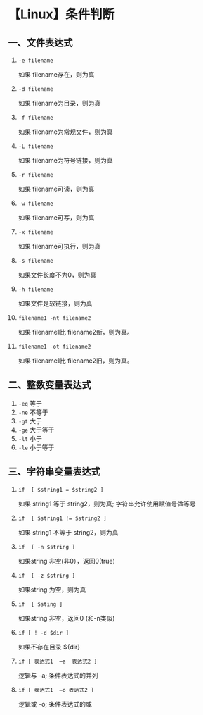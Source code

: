 # 【Linux】条件判断

## 一、文件表达式

1. `-e filename` 

   如果 filename存在，则为真

2. `-d filename` 

   如果 filename为目录，则为真 

3. `-f filename` 

   如果 filename为常规文件，则为真

4. `-L filename` 

   如果 filename为符号链接，则为真

5. `-r filename` 

   如果 filename可读，则为真 

6. `-w filename` 

   如果 filename可写，则为真 

7. `-x filename` 

   如果 filename可执行，则为真

8. `-s filename` 

   如果文件长度不为0，则为真

9. `-h filename` 

   如果文件是软链接，则为真

10. `filename1 -nt filename2` 

    如果 filename1比 filename2新，则为真。

11. `filename1 -ot filename2` 

    如果 filename1比 filename2旧，则为真。



## 二、整数变量表达式

1. `-eq` 等于
2. `-ne` 不等于
3. `-gt` 大于
4. `-ge` 大于等于
5. `-lt` 小于
6. `-le` 小于等于



## 三、字符串变量表达式

1. `if  [ $string1 = $string2 ]`         

   如果 string1 等于 string2，则为真;  字符串允许使用赋值号做等号

2. `if  [ $string1 != $string2 ]` 

    如果 string1 不等于 string2，则为真    

3. `if  [ -n $string ]`       

   如果string 非空(非0），返回0(true)  

4. `if  [ -z $string ]`       

   如果string 为空，则为真

5. `if  [ $sting ]`          

   如果string 非空，返回0 (和-n类似) 

6. `if [ ! -d $dir ]`       

    如果不存在目录 ${dir}

7. `if [ 表达式1  –a  表达式2 ]`

   逻辑与 –a; 条件表达式的并列

8. `if [ 表达式1  –o 表达式2 ]`  

   逻辑或 -o; 条件表达式的或


